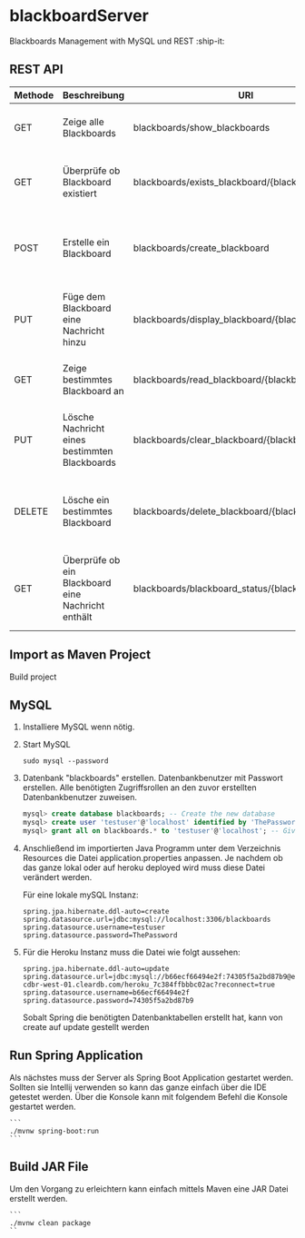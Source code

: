# blackboardServer
Blackboards Management with MySQL und REST :ship-it:
## REST API

| Methode   | Beschreibung | URI  | Body | Rückgabe  |
| ------------- | ------------- | ------------- | ------------- | -------------  |
| GET | Zeige alle Blackboards  | blackboards/show_blackboards | leer | JSON Liste mit allen Blackboards als Objekte |
| GET | Überprüfe ob Blackboard existiert | blackboards/exists_blackboard/{blackboard_name} | leer | Nachricht ob Blackboard existiert oder nicht |
| POST | Erstelle ein Blackboard | blackboards/create_blackboard | name(String) | Nachricht ob Blackboard erstellt wurde oder nicht  |
| PUT | Füge dem Blackboard eine Nachricht hinzu | blackboards/display_blackboard/{blackboard_name} | message(String) | Nachricht ob Änderung erfolgreich gespeichert wurde |
| GET | Zeige bestimmtes Blackboard an | blackboards/read_blackboard/{blackboard_name} | leer | Nachricht über den Inhalt einer Nachricht |
| PUT | Lösche Nachricht eines bestimmten Blackboards | blackboards/clear_blackboard/{blackboard_name} | leer | Meldung über den Erfolg der Löschung der Nachricht |
| DELETE | Lösche ein bestimmtes Blackboard |blackboards/delete_blackboard/{blackboard_name} | leer | Meldung über den Erfolg der Löschung des Blackboards | 
| GET | Überprüfe ob ein Blackboard eine Nachricht enthält | blackboards/blackboard_status/{blackboard_name} | leer | Nachricht ob das Blackboard eine Nachricht enthält oder nicht |
 

## Import as Maven Project
Build project

## MySQL

1. Installiere MySQL wenn nötig.
2. Start MySQL
    ```terminal
    sudo mysql --password
    ```
3. Datenbank "blackboards" erstellen. Datenbankbenutzer mit Passwort erstellen. Alle benötigten Zugriffsrollen an den zuvor erstellten Datenbankbenutzer zuweisen. 
    ```sql
    mysql> create database blackboards; -- Create the new database
    mysql> create user 'testuser'@'localhost' identified by 'ThePassword'; -- Creates the user
    mysql> grant all on blackboards.* to 'testuser'@'localhost'; -- Gives all the privileges to the new user on the newly created database
    ```
4. Anschließend im importierten Java Programm unter dem Verzeichnis Resources die Datei application.properties anpassen. Je nachdem ob das ganze lokal oder auf heroku deployed wird muss diese Datei verändert werden.
   
   Für eine lokale mySQL Instanz: 
   ```
   spring.jpa.hibernate.ddl-auto=create 
   spring.datasource.url=jdbc:mysql://localhost:3306/blackboards 
   spring.datasource.username=testuser 
   spring.datasource.password=ThePassword 
   ```
5. Für die Heroku Instanz muss die Datei wie folgt aussehen: 
    ```
    spring.jpa.hibernate.ddl-auto=update 
    spring.datasource.url=jdbc:mysql://b66ecf66494e2f:74305f5a2bd87b9@eu-cdbr-west-01.cleardb.com/heroku_7c384ffbbbc02ac?reconnect=true 
    spring.datasource.username=b66ecf66494e2f 
    spring.datasource.password=74305f5a2bd87b9 
    ```
    Sobalt Spring die benötigten Datenbanktabellen erstellt hat, kann von create auf update gestellt werden 
## Run Spring Application
Als nächstes muss der Server als Spring Boot Application gestartet werden. Sollten sie Intellij verwenden so kann das ganze einfach über die IDE getestet werden. Über die Konsole kann mit folgendem Befehl die Konsole gestartet werden. 
    
    ```
    ./mvnw spring-boot:run
    ```
## Build JAR File
Um den Vorgang zu erleichtern kann einfach mittels Maven eine JAR Datei erstellt werden. 
    
    ```
    ./mvnw clean package
    ``
    
